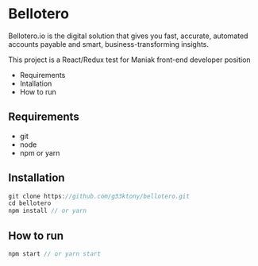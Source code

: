 # Bellotero
Bellotero.io is the digital solution that gives you fast, accurate, automated accounts payable and smart, business-transforming insights.

This project is a React/Redux test for Maniak front-end developer position
* Requirements
* Intallation 
* How to run
## Requirements ##
- git
- node
- npm or yarn
## Installation ##

```javascript
git clone https://github.com/g33ktony/bellotero.git
cd bellotero
npm install // or yarn 
```

## How to run ##

```javascript
npm start // or yarn start
```
